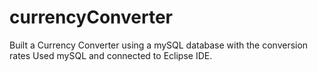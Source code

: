 # currencyConverter
Built a Currency Converter using a mySQL database with the conversion rates
Used mySQL and connected to Eclipse IDE.
